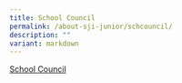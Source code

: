 ```yaml
---
title: School Council
permalink: /about-sji-junior/schcouncil/
description: ""
variant: markdown
---
```

[School Council](/files/School_Council_2025.pdf)